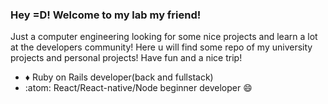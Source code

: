 ### Hey =D! Welcome to my lab my friend!

<!--
**Shothogun/Shothogun** is a ✨ _special_ ✨ repository because its `README.md` (this file) appears on your GitHub profile.
- 🌱 I’m currently learning ...
- 👯 I’m looking to collaborate on ...
- 🤔 I’m looking for help with ...
- 💬 Ask me about ...
- 📫 How to reach me: ...
- 😄 Pronouns: ...
- ⚡ Fun fact: ...
-->

Just a computer engineering looking for some nice projects and learn a lot at the developers community! 
Here u will find some repo of my university projects and personal projects! Have fun and a nice trip! 

- :diamonds:	Ruby on Rails developer(back and fullstack)
- :atom: React/React-native/Node beginner developer 😄
